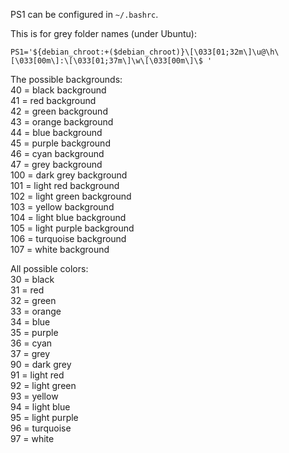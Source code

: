 PS1 can be configured in `~/.bashrc`.

This is for grey folder names (under Ubuntu):
```
PS1='${debian_chroot:+($debian_chroot)}\[\033[01;32m\]\u@\h\[\033[00m\]:\[\033[01;37m\]\w\[\033[00m\]\$ '
```

The possible backgrounds:\
40  = black background\
41  = red background\
42  = green background\
43  = orange background\
44  = blue background\
45  = purple background\
46  = cyan background\
47  = grey background\
100 = dark grey background\
101 = light red background\
102 = light green background\
103 = yellow background\
104 = light blue background\
105 = light purple background\
106 = turquoise background\
107 = white background

All possible colors:\
30  = black\
31  = red\
32  = green\
33  = orange\
34  = blue\
35  = purple\
36  = cyan\
37  = grey\
90  = dark grey\
91  = light red\
92  = light green\
93  = yellow\
94  = light blue\
95  = light purple\
96  = turquoise\
97  = white
